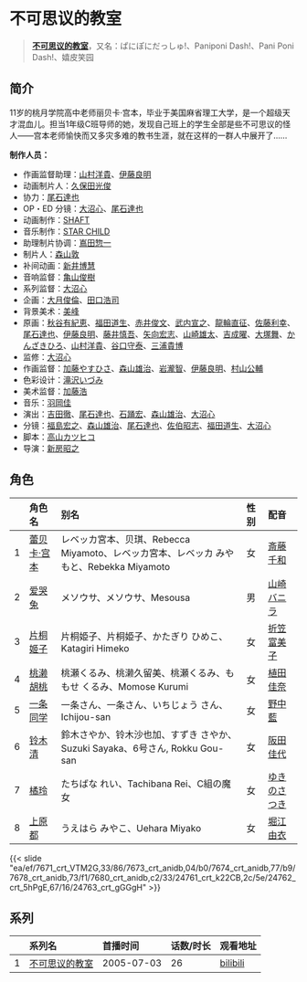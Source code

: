 # 不可思议的教室


> <u>**[不可思议的教室](https://bgm.tv/subject/1617)**</u>，又名：ぱにぽにだっしゅ!、Paniponi Dash!、Pani Poni Dash!、嬉皮笑园

## 简介

11岁的桃月学院高中老师丽贝卡·宫本，毕业于美国麻省理工大学，是一个超级天才混血儿。担当1年级C班导师的她，发现自己班上的学生全部是些不可思议的怪人——宫本老师愉快而又多灾多难的教书生涯，就在这样的一群人中展开了……

**制作人员：**
- 作画监督助理：[山村洋貴](https://bgm.tv/person/14483)、[伊藤良明](https://bgm.tv/person/2590)
- 动画制片人：[久保田光俊](https://bgm.tv/person/37008)
- 协力：[尾石達也](https://bgm.tv/person/3719)
- OP・ED 分镜：[大沼心](https://bgm.tv/person/2860)、[尾石達也](https://bgm.tv/person/3719)
- 动画制作：[SHAFT](https://bgm.tv/person/2751)
- 音乐制作：[STAR CHILD](https://bgm.tv/person/196)
- 助理制片协调：[嶌田惣一](https://bgm.tv/person/19623)
- 制片人：[森山敦](https://bgm.tv/person/1535)
- 补间动画：[新井博慧](https://bgm.tv/person/21343)
- 音响监督：[亀山俊樹](https://bgm.tv/person/77)
- 系列监督：[大沼心](https://bgm.tv/person/2860)
- 企画：[大月俊倫](https://bgm.tv/person/1061)、[田口浩司](https://bgm.tv/person/85)
- 背景美术：[美峰](https://bgm.tv/person/27305)
- 原画：[秋谷有紀恵](https://bgm.tv/person/14377)、[福田道生](https://bgm.tv/person/2610)、[赤井俊文](https://bgm.tv/person/7825)、[武内宣之](https://bgm.tv/person/734)、[龍輪直征](https://bgm.tv/person/6756)、[佐藤利幸](https://bgm.tv/person/3205)、[尾石達也](https://bgm.tv/person/3719)、[伊藤良明](https://bgm.tv/person/2590)、[藤井慎吾](https://bgm.tv/person/12489)、[矢向宏志](https://bgm.tv/person/12763)、[山崎雄太](https://bgm.tv/person/25589)、[吉成曜](https://bgm.tv/person/9752)、[大塚舞](https://bgm.tv/person/2901)、[かんざきひろ](https://bgm.tv/person/6012)、[山村洋貴](https://bgm.tv/person/14483)、[谷口守泰](https://bgm.tv/person/1560)、[三浦貴博](https://bgm.tv/person/12920)
- 监修：[大沼心](https://bgm.tv/person/2860)
- 作画监督：[加藤やすひさ](https://bgm.tv/person/138)、[森山雄治](https://bgm.tv/person/80)、[岩瀧智](https://bgm.tv/person/3216)、[伊藤良明](https://bgm.tv/person/2590)、[村山公輔](https://bgm.tv/person/12600)
- 色彩设计：[滝沢いづみ](https://bgm.tv/person/2861)
- 美术监督：[加藤浩](https://bgm.tv/person/5990)
- 音乐：[羽岡佳](https://bgm.tv/person/3199)
- 演出：[吉田徹](https://bgm.tv/person/418)、[尾石達也](https://bgm.tv/person/3719)、[石踊宏](https://bgm.tv/person/1045)、[森山雄治](https://bgm.tv/person/80)、[大沼心](https://bgm.tv/person/2860)
- 分镜：[福島宏之](https://bgm.tv/person/1058)、[森山雄治](https://bgm.tv/person/80)、[尾石達也](https://bgm.tv/person/3719)、[佐伯昭志](https://bgm.tv/person/395)、[福田道生](https://bgm.tv/person/2610)、[大沼心](https://bgm.tv/person/2860)
- 脚本：[高山カツヒコ](https://bgm.tv/person/907)
- 导演：[新房昭之](https://bgm.tv/person/692)

## 角色

|     |   角色名   |   别名  | 性别 |  配音  |
|:--- |:------  |:----      |:---  |:--   |
| 1 | [蕾贝卡·宫本](https://bgm.tv/character/7671) | レベッカ宮本、贝琪、Rebecca Miyamoto、レベッカ宮本、レベッカ みやもと、Rebekka Miyamoto | 女 | [斎藤千和](https://bgm.tv/person/4249) |
| 2 | [爱哭兔](https://bgm.tv/character/7673) | メソウサ、メソウサ、Mesousa | 男 | [山崎バニラ](https://bgm.tv/person/4631) |
| 3 | [片桐姬子](https://bgm.tv/character/7674) | 片桐姫子、片桐姫子、かたぎり ひめこ、Katagiri Himeko | 女 | [折笠富美子](https://bgm.tv/person/4042) |
| 4 | [桃濑胡桃](https://bgm.tv/character/7678) | 桃瀬くるみ、桃濑久留美、桃瀬くるみ、ももせ くるみ、Momose Kurumi | 女 | [植田佳奈](https://bgm.tv/person/4263) |
| 5 | [一条同学](https://bgm.tv/character/7680) | 一条さん、一条さん、いちじょう さん、Ichijou-san | 女 | [野中藍](https://bgm.tv/person/4371) |
| 6 | [铃木清](https://bgm.tv/character/24761) | 鈴木さやか、铃木沙也加、すずき さやか、Suzuki Sayaka、6号さん, Rokku Gou-san | 女 | [阪田佳代](https://bgm.tv/person/5133) |
| 7 | [橘玲](https://bgm.tv/character/24762) | たちばな れい、Tachibana Rei、C組の魔女 | 女 | [ゆきのさつき](https://bgm.tv/person/3821) |
| 8 | [上原都](https://bgm.tv/character/24763) | うえはら みやこ、Uehara Miyako | 女 | [堀江由衣](https://bgm.tv/person/3970) |

{{< slide "ea/ef/7671_crt_VTM2G,33/86/7673_crt_anidb,04/b0/7674_crt_anidb,77/b9/7678_crt_anidb,73/f1/7680_crt_anidb,c2/33/24761_crt_k22CB,2c/5e/24762_crt_5hPgE,67/16/24763_crt_gGGgH" >}}

## 系列

|     |   系列名   |   首播时间  | 话数/时长  | 观看地址 |
|:---  |:------    |:----      |:---       |:---  |
| 1 |[不可思议的教室](https://bgm.tv/subject/1617)| 2005-07-03 | 26 | [bilibili](https://www.bilibili.com/video/BV1Kx411w7ja)  |



